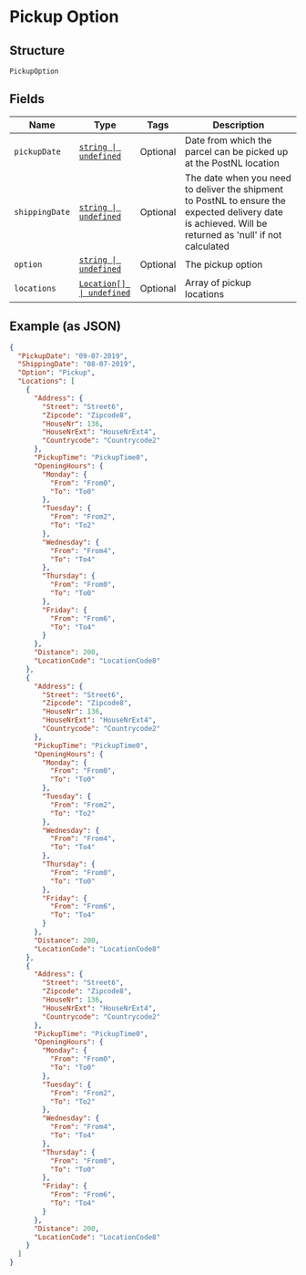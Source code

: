 
# Pickup Option

## Structure

`PickupOption`

## Fields

| Name | Type | Tags | Description |
|  --- | --- | --- | --- |
| `pickupDate` | [`string \| undefined`](../../doc/models/string-enum.md) | Optional | Date from which the parcel can be picked up at the PostNL location |
| `shippingDate` | [`string \| undefined`](../../doc/models/string-enum.md) | Optional | The date when you need to deliver the shipment to PostNL to ensure the expected delivery date is achieved. Will be returned as 'null' if not calculated |
| `option` | [`string \| undefined`](../../doc/models/string-enum.md) | Optional | The pickup option |
| `locations` | [`Location[] \| undefined`](../../doc/models/location.md) | Optional | Array of pickup locations |

## Example (as JSON)

```json
{
  "PickupDate": "09-07-2019",
  "ShippingDate": "08-07-2019",
  "Option": "Pickup",
  "Locations": [
    {
      "Address": {
        "Street": "Street6",
        "Zipcode": "Zipcode8",
        "HouseNr": 136,
        "HouseNrExt": "HouseNrExt4",
        "Countrycode": "Countrycode2"
      },
      "PickupTime": "PickupTime0",
      "OpeningHours": {
        "Monday": {
          "From": "From0",
          "To": "To0"
        },
        "Tuesday": {
          "From": "From2",
          "To": "To2"
        },
        "Wednesday": {
          "From": "From4",
          "To": "To4"
        },
        "Thursday": {
          "From": "From0",
          "To": "To0"
        },
        "Friday": {
          "From": "From6",
          "To": "To4"
        }
      },
      "Distance": 200,
      "LocationCode": "LocationCode8"
    },
    {
      "Address": {
        "Street": "Street6",
        "Zipcode": "Zipcode8",
        "HouseNr": 136,
        "HouseNrExt": "HouseNrExt4",
        "Countrycode": "Countrycode2"
      },
      "PickupTime": "PickupTime0",
      "OpeningHours": {
        "Monday": {
          "From": "From0",
          "To": "To0"
        },
        "Tuesday": {
          "From": "From2",
          "To": "To2"
        },
        "Wednesday": {
          "From": "From4",
          "To": "To4"
        },
        "Thursday": {
          "From": "From0",
          "To": "To0"
        },
        "Friday": {
          "From": "From6",
          "To": "To4"
        }
      },
      "Distance": 200,
      "LocationCode": "LocationCode8"
    },
    {
      "Address": {
        "Street": "Street6",
        "Zipcode": "Zipcode8",
        "HouseNr": 136,
        "HouseNrExt": "HouseNrExt4",
        "Countrycode": "Countrycode2"
      },
      "PickupTime": "PickupTime0",
      "OpeningHours": {
        "Monday": {
          "From": "From0",
          "To": "To0"
        },
        "Tuesday": {
          "From": "From2",
          "To": "To2"
        },
        "Wednesday": {
          "From": "From4",
          "To": "To4"
        },
        "Thursday": {
          "From": "From0",
          "To": "To0"
        },
        "Friday": {
          "From": "From6",
          "To": "To4"
        }
      },
      "Distance": 200,
      "LocationCode": "LocationCode8"
    }
  ]
}
```


